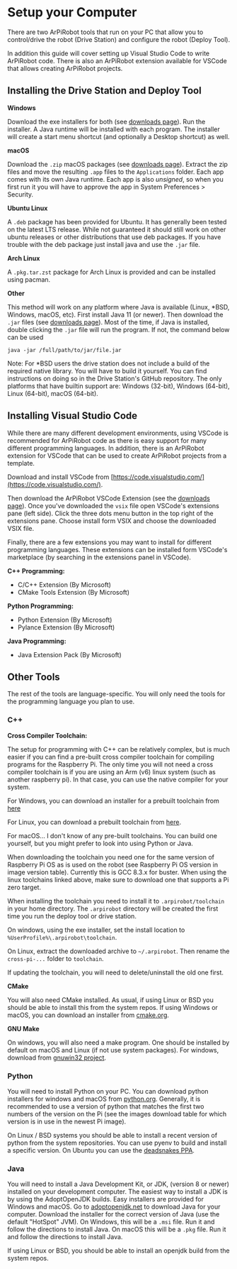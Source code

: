 # Setup your Computer

There are two ArPiRobot tools that run on your PC that allow you to control/drive the robot (Drive Station) and configure the robot (Deploy Tool).

In addition this guide will cover setting up Visual Studio Code to write ArPiRobot code. There is also an ArPiRobot extension available for VSCode that allows creating ArPiRobot projects.


## Installing the Drive Station and Deploy Tool

**Windows**

Download the exe installers for both (see [downloads page](../downloads/latest.md)). Run the installer. A Java runtime will be installed with each program. The installer will create a start menu shortcut (and optionally a Desktop shortcut) as well.

**macOS**

Download the `.zip` macOS packages (see [downloads page](../downloads/latest.md)). Extract the zip files and move the resulting `.app` files to the `Applications` folder. Each app comes with its own Java runtime. Each app is also *unsigned*, so when you first run it you will have to approve the app in System Preferences > Security.

**Ubuntu Linux**

A `.deb` package has been provided for Ubuntu. It has generally been tested on the latest LTS release. While not guaranteed it should still work on other ubuntu releases or other distributions that use deb packages. If you have trouble with the deb package just install java and use the `.jar` file.

**Arch Linux**

A `.pkg.tar.zst` package for Arch Linux is provided and can be installed using pacman.

**Other**

This method will work on any platform where Java is available (Linux, *BSD, Windows, macOS, etc). First install Java 11 (or newer). Then download the `.jar` files (see [downloads page](../downloads/latest.md)). Most of the time, if Java is installed, double clicking the `.jar` file will run the program. If not, the command below can be used

```
java -jar /full/path/to/jar/file.jar
```

Note: For &ast;BSD users the drive station does not include a build of the required native library. You will have to build it yourself. You can find instructions on doing so in the Drive Station's GitHub repository. The only platforms that have builtin support are: Windows (32-bit), Windows (64-bit), Linux (64-bit), macOS (64-bit).


## Installing Visual Studio Code

While there are many different development environments, using VSCode is recommended for ArPiRobot code as there is easy support for many different programming languages. In addition, there is an ArPiRobot extension for VSCode that can be used to create ArPiRobot projects from a template.

Download and install VSCode from [https://code.visualstudio.com/](https://code.visualstudio.com/).

Then download the ArPiRobot VSCode Extension (see the [downloads page](../downloads/latest.md)). Once you've downloaded the `vsix` file open VSCode's extensions pane (left side). Click the three dots menu button in the top right of the extensions pane. Choose install form VSIX and choose the downloaded VSIX file.

Finally, there are a few extensions you may want to install for different programming languages. These extensions can be installed form VSCode's marketplace (by searching in the extensions panel in VSCode).

**C++ Programming:**

- C/C++ Extension (By Microsoft)
- CMake Tools Extension (By Microsoft)


**Python Programming:**

- Python Extension (By Microsoft)
- Pylance Extension (By Microsoft)

**Java Programming:**

- Java Extension Pack (By Microsoft)


## Other Tools

The rest of the tools are language-specific. You will only need the tools for the programming language you plan to use.

### C++

**Cross Compiler Toolchain:**

The setup for programming with C++ can be relatively complex, but is much easier if you can find a pre-built cross compiler toolchain for compiling programs for the Raspberry Pi. The only time you will not need a cross compiler toolchain is if you are using an Arm (v6) linux system (such as another raspberry pi). In that case, you can use the native compiler for your system.

For Windows, you can download an installer for a prebuilt toolchain from [here](https://gnutoolchains.com/raspberry/)

For Linux, you can download a prebuilt toolchain from [here](https://github.com/abhiTronix/raspberry-pi-cross-compilers).

For macOS... I don't know of any pre-built toolchains. You can build one yourself, but you might prefer to look into using Python or Java.

When downloading the toolchain you need one for the same version of Raspberry Pi OS as is used on the robot (see Raspberry Pi OS version in image version table). Currently this is GCC 8.3.x for buster. When using the linux toolchains linked above, make sure to download one that supports a Pi zero target.

When installing the toolchain you need to install it to `.arpirobot/toolchain` in your home directory. The `.arpirobot` directory will be created the first time you run the deploy tool or drive station.

On windows, using the exe installer, set the install location to `%UserProfile%\.arpirobot\toolchain`.

On Linux, extract the downloaded archive to `~/.arpirobot`. Then rename the `cross-pi-...` folder to `toolchain`.

If updating the toolchain, you will need to delete/uninstall the old one first.

**CMake**

You will also need CMake installed. As usual, if using Linux or BSD you should be able to install this from the system repos. If using Windows or macOS, you can download an installer from [cmake.org](https://cmake.org/).

**GNU Make**

On windows, you will also need a make program. One should be installed by default on macOS and Linux (if not use system packages). For windows, download from [gnuwin32 project](http://gnuwin32.sourceforge.net/packages/make.htm).

### Python

You will need to install Python on your PC. You can download python installers for windows and macOS from [python.org](https://www.python.org/downloads/). Generally, it is recommended to use a version of python that matches the first two numbers of the version on the Pi (see the images download table for which version is in use in the newest Pi image).

On Linux / BSD systems you should be able to install a recent version of python from the system repositories. You can use pyenv to build and install a specific version. On Ubuntu you can use the [deadsnakes PPA](https://launchpad.net/~deadsnakes/+archive/ubuntu/ppa).

### Java

You will need to install a Java Development Kit, or JDK, (version 8 or newer) installed on your development computer. The easiest way to install a JDK is by using the AdoptOpenJDK builds. Easy installers are provided for Windows and macOS. Go to [adoptopenjdk.net](https://adoptopenjdk.net/) to download Java for your computer. Download the installer for the correct version of Java (use the default "HotSpot" JVM). On Windows, this will be a `.msi` file. Run it and follow the directions to install Java. On macOS this will be a `.pkg` file. Run it and follow the directions to install Java.

If using Linux or BSD, you should be able to install an openjdk build from the system repos.

